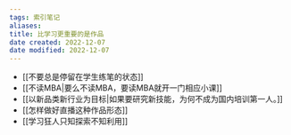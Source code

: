 ```yaml
---
tags: 索引笔记
aliases: 
title: 比学习更重要的是作品
date created: 2022-12-07
date modified: 2022-12-07
---
```


- [[不要总是停留在学生练笔的状态]]
- [[不读MBA|要么不读MBA，要读MBA就开一门相应小课]]
- [[以新品类新行业为目标|如果要研究新技能，为何不成为国内培训第一人。]]
- [[怎样做好直播这种作品形态]]
- [[学习狂人只知探索不知利用]]
